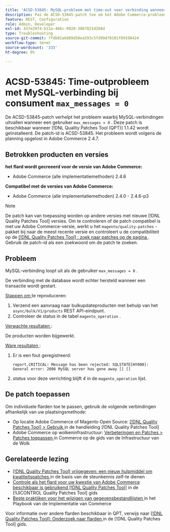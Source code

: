 ```yaml
---
title: 'ACSD-53845: MySQL-probleem met time-out voor verbinding wanneer consument max_messages = 0'
description: Pas de ACSD-53845-patch toe om het Adobe Commerce-probleem op te lossen waarbij MySQL-verbinding uitvalt wanneer de consument \ max_messages = 0`.
feature: REST, Configuration
role: Admin, Developer
exl-id: 437e29f4-b11a-466c-9928-3867821d2b8d
type: Troubleshooting
source-git-commit: 7fdb02a6d89d50ea593c5fd99d78101f89198424
workflow-type: tm+mt
source-wordcount: '333'
ht-degree: 0%

---
```


# ACSD-53845: Time-outprobleem met MySQL-verbinding bij consument `max_messages = 0`

De ACSD-53845-patch verhelpt het probleem waarbij MySQL-verbindingen uitvallen wanneer een gebruiker `max_messages = 0` . Deze patch is beschikbaar wanneer [!DNL Quality Patches Tool (QPT)] 1.1.42 wordt geïnstalleerd. De patch-id is ACSD-53845. Het probleem wordt volgens de planning opgelost in Adobe Commerce 2.4.7.

## Betrokken producten en versies

**het flard wordt gecreeerd voor de versie van Adobe Commerce:**

* Adobe Commerce (alle implementatiemethoden) 2.4.6

**Compatibel met de versies van Adobe Commerce:**

* Adobe Commerce (alle implementatiemethoden) 2.4.0 - 2.4.6-p3

>[!NOTE]
>
>De patch kan van toepassing worden op andere versies met nieuwe [!DNL Quality Patches Tool] versies. Om te controleren of de patch compatibel is met uw Adobe Commerce-versie, werkt u het `magento/quality-patches` -pakket bij naar de meest recente versie en controleert u de compatibiliteit op de [[!DNL Quality Patches Tool] : zoek naar patches op de pagina ](https://experienceleague.adobe.com/tools/commerce-quality-patches/index.html) . Gebruik de patch-id als een zoekwoord om de patch te zoeken.

## Probleem

MySQL-verbinding loopt uit als de gebruiker `max_messages = 0` .

De verbinding met de database wordt echter hersteld wanneer een transactie wordt gestart.

<u> Stappen om </u> te reproduceren:

1. Verzend een aanvraag naar bulkupdateproducten met behulp van het `async/bulk/V1/products` REST API-eindpunt.
1. Controleer de status in de tabel `magento_operation` .

<u> Verwachte resultaten </u>:

De producten worden bijgewerkt.

<u> Ware resultaten </u>:

1. Er is een fout geregistreerd:

   ```
   report.CRITICAL: Message has been rejected: SQLSTATE[HY000]: General error: 2006 MySQL server has gone away [] []
   ```

1. *status* voor deze verrichting blijft *4* in de `magento_operation` lijst.

## De patch toepassen

Om individuele flarden toe te passen, gebruik de volgende verbindingen afhankelijk van uw plaatsingsmethode:

* Op locatie Adobe Commerce of Magento Open Source: [[!DNL Quality Patches Tool] > Gebruik ](/help/tools/quality-patches-tool/usage.md) in de handleiding [!DNL Quality Patches Tool]
* Adobe Commerce op wolkeninfrastructuur: [ Verbeteringen en Patches > Patches toepassen ](https://experienceleague.adobe.com/docs/commerce-cloud-service/user-guide/develop/upgrade/apply-patches.html) in Commerce op de gids van de Infrastructuur van de Wolk

## Gerelateerde lezing

* [[!DNL Quality Patches Tool]  vrijgegeven: een nieuw hulpmiddel om kwaliteitspatches ](https://experienceleague.adobe.com/en/docs/commerce-operations/tools/quality-patches-tool/quality-patches-tool-to-self-serve-quality-patches) in de basis van de steunkennis zelf-te dienen
* [ Controle als het flard voor uw kwestie van Adobe Commerce beschikbaar is gebruikend  [!DNL Quality Patches Tool]](/help/tools/quality-patches-tool/patches-available-in-qpt/check-patch-for-magento-issue-with-magento-quality-patches.md) in de [!UICONTROL Quality Patches Tool] gids
* [ Beste praktijken voor het wijzigen van gegevensbestandlijsten ](https://experienceleague.adobe.com/en/docs/commerce-operations/implementation-playbook/best-practices/development/modifying-core-and-third-party-tables#why-adobe-recommends-avoiding-modifications) in het Playbook van de Implementatie van Commerce

Voor informatie over andere flarden beschikbaar in QPT, verwijs naar [[!DNL Quality Patches Tool]: Onderzoek naar flarden ](https://experienceleague.adobe.com/tools/commerce-quality-patches/index.html) in de [!DNL Quality Patches Tool] gids.
